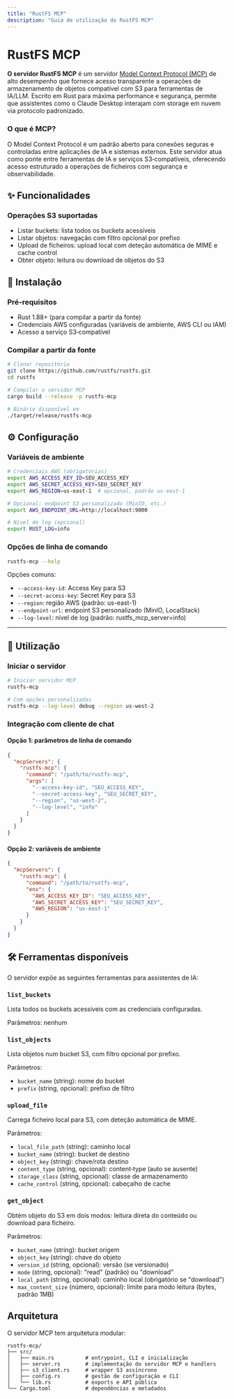 ```yaml
---
title: "RustFS MCP"
description: "Guia de utilização do RustFS MCP"
---
```


# RustFS MCP

**O servidor RustFS MCP** é um servidor [Model Context Protocol (MCP)](https://spec.modelcontextprotocol.org) de alto desempenho que fornece acesso transparente a operações de armazenamento de objetos compatível com S3 para ferramentas de IA/LLM. Escrito em Rust para máxima performance e segurança, permite que assistentes como o Claude Desktop interajam com storage em nuvem via protocolo padronizado.

### O que é MCP?

O Model Context Protocol é um padrão aberto para conexões seguras e controladas entre aplicações de IA e sistemas externos. Este servidor atua como ponte entre ferramentas de IA e serviços S3‑compatíveis, oferecendo acesso estruturado a operações de ficheiros com segurança e observabilidade.

## ✨ Funcionalidades

### Operações S3 suportadas

- Listar buckets: lista todos os buckets acessíveis
- Listar objetos: navegação com filtro opcional por prefixo
- Upload de ficheiros: upload local com deteção automática de MIME e cache control
- Obter objeto: leitura ou download de objetos do S3

## 🔧 Instalação

### Pré‑requisitos

- Rust 1.88+ (para compilar a partir da fonte)
- Credenciais AWS configuradas (variáveis de ambiente, AWS CLI ou IAM)
- Acesso a serviço S3‑compatível

### Compilar a partir da fonte

```bash
# Clonar repositório
git clone https://github.com/rustfs/rustfs.git
cd rustfs

# Compilar o servidor MCP
cargo build --release -p rustfs-mcp

# Binário disponível em
./target/release/rustfs-mcp
```

## ⚙️ Configuração

### Variáveis de ambiente

```bash
# Credenciais AWS (obrigatórias)
export AWS_ACCESS_KEY_ID=SEU_ACCESS_KEY
export AWS_SECRET_ACCESS_KEY=SEU_SECRET_KEY
export AWS_REGION=us-east-1  # opcional, padrão us-east-1

# Opcional: endpoint S3 personalizado (MinIO, etc.)
export AWS_ENDPOINT_URL=http://localhost:9000

# Nível de log (opcional)
export RUST_LOG=info
```

### Opções de linha de comando

```bash
rustfs-mcp --help
```

Opções comuns:
- `--access-key-id`: Access Key para S3
- `--secret-access-key`: Secret Key para S3
- `--region`: região AWS (padrão: us-east-1)
- `--endpoint-url`: endpoint S3 personalizado (MinIO, LocalStack)
- `--log-level`: nível de log (padrão: rustfs_mcp_server=info)

-----

## 🚀 Utilização

### Iniciar o servidor

```bash
# Iniciar servidor MCP
rustfs-mcp

# Com opções personalizadas
rustfs-mcp --log-level debug --region us-west-2
```

### Integração com cliente de chat

#### Opção 1: parâmetros de linha de comando

```json
{
  "mcpServers": {
    "rustfs-mcp": {
      "command": "/path/to/rustfs-mcp",
      "args": [
        "--access-key-id", "SEU_ACCESS_KEY",
        "--secret-access-key", "SEU_SECRET_KEY",
        "--region", "us-west-2",
        "--log-level", "info"
      ]
    }
  }
}
```

#### Opção 2: variáveis de ambiente

```json
{
  "mcpServers": {
    "rustfs-mcp": {
      "command": "/path/to/rustfs-mcp",
      "env": {
        "AWS_ACCESS_KEY_ID": "SEU_ACCESS_KEY",
        "AWS_SECRET_ACCESS_KEY": "SEU_SECRET_KEY",
        "AWS_REGION": "us-east-1"
      }
    }
  }
}
```

## 🛠️ Ferramentas disponíveis

O servidor expõe as seguintes ferramentas para assistentes de IA:

### `list_buckets`
Lista todos os buckets acessíveis com as credenciais configuradas.

Parâmetros: nenhum

### `list_objects`
Lista objetos num bucket S3, com filtro opcional por prefixo.

Parâmetros:
- `bucket_name` (string): nome do bucket
- `prefix` (string, opcional): prefixo de filtro

### `upload_file`
Carrega ficheiro local para S3, com deteção automática de MIME.

Parâmetros:
- `local_file_path` (string): caminho local
- `bucket_name` (string): bucket de destino
- `object_key` (string): chave/rota destino
- `content_type` (string, opcional): content‑type (auto se ausente)
- `storage_class` (string, opcional): classe de armazenamento
- `cache_control` (string, opcional): cabeçalho de cache

### `get_object`
Obtém objeto do S3 em dois modos: leitura direta do conteúdo ou download para ficheiro.

Parâmetros:
- `bucket_name` (string): bucket origem
- `object_key` (string): chave do objeto
- `version_id` (string, opcional): versão (se versionado)
- `mode` (string, opcional): "read" (padrão) ou "download"
- `local_path` (string, opcional): caminho local (obrigatório se "download")
- `max_content_size` (número, opcional): limite para modo leitura (bytes, padrão 1MB)

## Arquitetura

O servidor MCP tem arquitetura modular:

```
rustfs-mcp/
├── src/
│   ├── main.rs          # entrypoint, CLI e inicialização
│   ├── server.rs        # implementação do servidor MCP e handlers
│   ├── s3_client.rs     # wrapper S3 assíncrono
│   ├── config.rs        # gestão de configuração e CLI
│   └── lib.rs           # exports e API pública
└── Cargo.toml           # dependências e metadados
```

